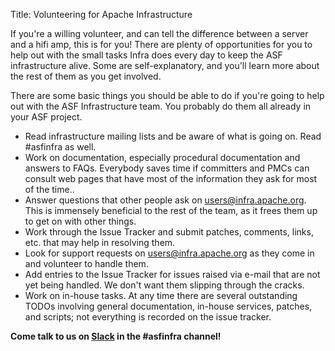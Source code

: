 Title: Volunteering for Apache Infrastructure


If you're a willing volunteer, and can tell the difference between a server and a hifi amp, this is for you! There are plenty of opportunities for you to help out with the small tasks Infra does every day to keep the ASF infrastructure alive. Some are self-explanatory, and you'll learn more about the rest of them as you get involved.

There are some basic things you should be able to do if you're going to help out with the ASF Infrastructure team. You probably do them all already in your ASF project.

  - Read infrastructure mailing lists and be aware of what is going on. Read #asfinfra as well.
  - Work on documentation, especially procedural documentation and answers to FAQs. Everybody saves time if committers and PMCs can consult web pages that have most of the information they ask for most of the time..
  - Answer questions that other people ask on users@infra.apache.org. This is immensely beneficial to the rest of the team, as it frees them up to get on with other things.
  - Work through the Issue Tracker and submit patches, comments, links, etc. that may help in resolving them.
  - Look for support requests on users@infra.apache.org as they come in and volunteer to handle them.
  - Add entries to the Issue Tracker for issues raised via e-mail that are not yet being handled. We don't want them slipping through the cracks.
  - Work on in-house tasks. At any time there are several outstanding TODOs involving general documentation, in-house services, patches, and scripts; not everything is recorded on the issue tracker.
  

  
**Come talk to us on [Slack](https://the-asf.slack.com/) in the #asfinfra channel!**

